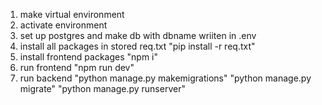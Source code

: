 1. make virtual environment
2. activate environment
3. set up postgres and make db with dbname wriiten in .env
4. install all packages in stored req.txt "pip install -r req.txt"
5. install frontend packages "npm i"
5. run frontend "npm run dev"
6. run backend 
    "python manage.py makemigrations"
    "python manage.py migrate"
    "python manage.py runserver"
